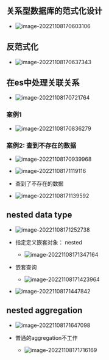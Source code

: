 ## 关系型数据库的范式化设计

- ![image-20221108170603106](img/image-20221108170603106.png)

## 反范式化

- ![image-20221108170637343](img/image-20221108170637343.png)

##  在es中处理关联关系

- ![image-20221108170721764](img/image-20221108170721764.png)

### 案例1

- ![image-20221108170836279](img/image-20221108170836279.png)

### 案例2: 查到不存在的数据

- ![image-20221108170939968](img/image-20221108170939968.png)

- ![image-20221108171119116](img/image-20221108171119116.png)
- 查到了不存在的数据
- ![image-20221108171139592](img/image-20221108171139592.png)

## nested data type

- ![image-20221108171252738](img/image-20221108171252738.png)

- 指定定义嵌套对象：  nested
  - ![image-20221108171347164](img/image-20221108171347164.png)

- 嵌套查询
  - ![image-20221108171423964](img/image-20221108171423964.png)

- ![image-20221108171447842](img/image-20221108171447842.png)

## nested aggregation

- ![image-20221108171647098](img/image-20221108171647098.png)

- 普通的aggregation不工作
  - ![image-20221108171716169](img/image-20221108171716169.png)